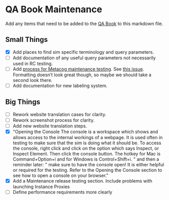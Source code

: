 # QA Book Maintenance

Add any items that need to be added to the [QA Book](https://github.com/phetsims/QA/blob/master/doc/qa-book.md) to this markdown file.

## Small Things

- [x] Add places to find sim specific terminology and query parameters.
- [ ] Add documentation of any useful query parameters not necessarily used in RC testing.
- [ ] Add [process for Metacog maintenance testing](https://github.com/phetsims/QA/issues/187#issue-360088338). See [this issue](https://github.com/phetsims/QA/issues/191). Formatting doesn’t look great though, so maybe we should take a second look there.
- [ ] Add documentation for new labeling system.

## Big Things

- [ ] Rework website translation cases for clarity.
- [ ] Rework screenshot process for clarity.
- [ ] Add new website translation steps.
- [x] "Opening the Console
The console is a workspace which shows and allows access to the internal workings of a webpage. It is used often in testing to make sure that the sim is doing what it should be. To access the console, right click and click on the option which says Inspect, or Inspect Element. Then click the console button. The hotkey for Mac is Command+Option+i and for Windows is Control+Shift+i. " and then a reminder later:
" make sure to have the console open! It is either helpful or required for the testing. Refer to the Opening the Console section to see how to open a console on your browser."
- [x] Add a Maintenance release testing section. Include problems with launching Instance Proxies
- [ ] Define performance requirements more clearly
